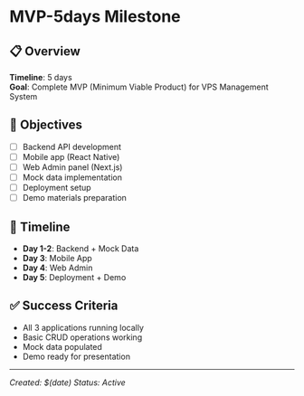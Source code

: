 # MVP-5days Milestone

## 📋 Overview
**Timeline**: 5 days  
**Goal**: Complete MVP (Minimum Viable Product) for VPS Management System

## 🎯 Objectives
- [ ] Backend API development
- [ ] Mobile app (React Native)
- [ ] Web Admin panel (Next.js)
- [ ] Mock data implementation
- [ ] Deployment setup
- [ ] Demo materials preparation

## 📅 Timeline
- **Day 1-2**: Backend + Mock Data
- **Day 3**: Mobile App
- **Day 4**: Web Admin
- **Day 5**: Deployment + Demo

## ✅ Success Criteria
- All 3 applications running locally
- Basic CRUD operations working
- Mock data populated
- Demo ready for presentation

---
*Created: $(date)*
*Status: Active*
